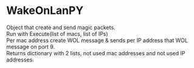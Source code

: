 # WakeOnLanPY
Object that create and send magic packets.<br>
Run with Execute(list of macs, list of IPs)<br>
Per mac address create WOL message & sends per IP address that WOL message on port 9.<br>
Returns dictionary with 2 lists, not used mac addresses and not used IP addresses.

